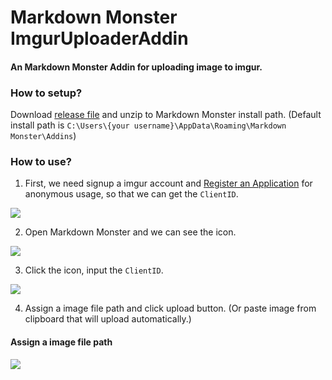# Markdown Monster ImgurUploaderAddin

#### An Markdown Monster Addin for uploading image to imgur.

### How to setup?

Download [release file](https://github.com/supershowwei/ImgurUploader-MarkdownMonster-Addin/releases) and unzip to Markdown Monster install path. (Default install path is `C:\Users\{your username}\AppData\Roaming\Markdown Monster\Addins`)

### How to use?

1. First, we need signup a imgur account and [Register an Application](https://api.imgur.com/oauth2/addclient) for anonymous usage, so that we can get the `ClientID`.

![](https://i.imgur.com/79GhFX0.png)

2. Open Markdown Monster and we can see the icon.

![](https://i.imgur.com/heDec84.png)

3. Click the icon, input the `ClientID`.

![](https://i.imgur.com/CQDVDM5.png)

4. Assign a image file path and click upload button. (Or paste image from clipboard that will upload automatically.)

#### Assign a image file path

![](https://i.imgur.com/PHNqr9x.gif)
